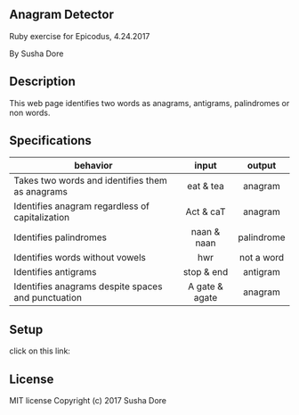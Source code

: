 ## Anagram Detector
Ruby exercise for Epicodus, 4.24.2017

By Susha Dore
## Description
This web page identifies two words as anagrams, antigrams, palindromes or non words.
## Specifications
| behavior |  input   |  output |
|----------|:--------:|:--------:
|Takes two words and identifies them as anagrams|eat & tea|anagram|
|Identifies anagram regardless of capitalization|Act & caT|anagram|
|Identifies palindromes|naan & naan|palindrome|
|Identifies words without vowels|hwr|not a word|
|Identifies antigrams|stop & end|antigram|
|Identifies anagrams despite spaces and punctuation|A gate & agate|anagram|
## Setup
click on this link:
## License
MIT license
Copyright (c) 2017 Susha Dore

